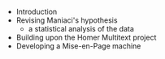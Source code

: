 
- Introduction
- Revising Maniaci's hypothesis
    - a statistical analysis of the data
- Building upon the Homer Multitext project
- Developing a Mise-en-Page machine

